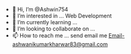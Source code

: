 - 👋 Hi, I’m @Ashwin754
- 👀 I’m interested in ... Web Development 
- 🌱 I’m currently learning ...
- 💞️ I’m looking to collaborate on ...
- 📫 How to reach me ... send email me Email-ashwanikumarkharwar83@gmail.com

<!---
Ashwin754/Ashwin754 is a ✨ special ✨ repository because its `README.md` (this file) appears on your GitHub profile.
You can click the Preview link to take a look at your changes.
--->

